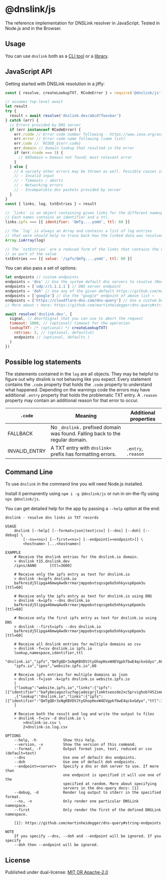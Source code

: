 # @dnslink/js

The reference implementation for DNSLink resolver in JavaScript. Tested in Node.js and in the Browser.

## Usage

You can use `dnslink` both as a [CLI tool](#command-line) or a [library](#javascript-api).

## JavaScript API

Getting started with DNSLink resolution in a jiffy:

```javascript
const { resolve, createLookupTXT, RCodeError } = require('@dnslink/js')

// assumes top-level await
let result
try {
  result = await resolve('dnslink.dev/abcd?foo=bar')
} catch (err) {
  // Errors provided by DNS server
  if (err instanceof RCodeError) {
    err.rcode // Error code number following - https://www.iana.org/assignments/dns-parameters/dns-parameters.xhtml#dns-parameters-6
    err.error // Error code name following (same list)
    err.code // `RCODE_${err.code}
    err.domain // Domain lookup that resulted in the error
    if (err.rcode === 3) {
      // NXDomain = Domain not found; most relevant error
    }
  } else {
    // A variety other errors may be thrown as well. Possible causes include, but are not limited to:
    // - Invalid input
    // - Timeouts / aborts
    // - Networking errors
    // - Incompatible dns packets provided by server
  }
}
const { links, log, txtEntries } = result

// `links` is an object containing given links for the different namespaces
// Each names contains an identifier and a ttl.
links.ipfs === [{ identifier: 'QmTg....yomU', ttl: 60 }]

// The `log` is always an Array and contains a list of log entries
// that were should help to trace back how the linked data was resolved.
Array.isArray(log)

// The `txtEntries` are a reduced form of the links that contains the namespace 
// as part of the value
txtEntries === [{ value: '/ipfs/QmTg....yomU', ttl: 60 }]
```

You can also pass a set of options: 

```javascript
let endpoints // custom endpoints
endpoints = 'dns' // Use the system default dns servers to resolve (Node.js only!)
endpoints = [`udp://1.1.1.1`] // DNS server endpoint
endpoints = 'doh' // Use any of the given default https://github.com/martinheidegger/doh-query/blob/main/endpoints.md
endpoints = ['google'] // Use the "google" endpoint of above list ↑
endpoints = ['https://cloudflare-dns.com/dns-query'] // Use a custom DoH endpoin
// More about ↑ here: https://github.com/martinheidegger/dns-query#string-endpoints

await resolve('dnslink.dev', {
  signal, // AbortSignal that you can use to abort the request
  timeout: 1000, // (optional) timeout for the operation
  lookupTXT: /* (optional) */ createLookupTXT(
    retries: 3, // (optional, default=5)
    endpoints // (optional, defaults )
  )
})
```

## Possible log statements

The statements contained in the `log` are all objects. They may be helpful to figure out why dnslink
is not behaving like you expect. Every statement contains the `.code` property that holds the `.code`
property to understand what happened.
Depending on the warnings code the errors may have additional `.entry` property that holds
the problematic TXT entry. A `.reason` property may contain an additional reason for that error to occur.

| `.code`                  | Meaning                                                                       | Additional properties |
|--------------------------|-------------------------------------------------------------------------------|-----------------------|
| FALLBACK                 | No `_dnslink.` prefixed domain was found. Falling back to the regular domain. |                       |
| INVALID_ENTRY            | A TXT entry with `dnslink=` prefix has formatting errors.                     | `.entry`, `.reason`   |

## Command Line

To use `dnslink` in the command line you will need Node.js installed. 

Install it permanently using `npm i -g @dnslink/js` or run in on-the-fly
using `npx @dnslink/js`.

You can get detailed help for the app by passing a `--help` option at the end:

```
dnslink - resolve dns links in TXT records

USAGE
    dnslink [--help] [--format=json|text|csv] [--dns] [--doh] [--debug] \
        [--ns=<ns>] [--first=<ns>] [--endpoint[=<endpoint>]] \
        <hostname> [...<hostname>]

EXAMPLE
    # Receive the dnslink entries for the dnslink.io domain.
    > dnslink t15.dnslink.dev
    /ipns/AANO      [ttl=3600]

    # Receive only the ipfs entry as text for dnslink.io
    > dnslink -k=ipfs dnslink.io
    bafkreidj5lipga46mwq4wdkrrmarjmppobvtsqssge6o5nhkyvsp6pom3u [ttl=60]

    # Receive only the ipfs entry as text for dnslink.io using DNS
    > dnslink -k=ipfs --dns dnslink.io
    bafkreidj5lipga46mwq4wdkrrmarjmppobvtsqssge6o5nhkyvsp6pom3u [ttl=60]

    # Receive only the first ipfs entry as text for dnslink.io using DNS
    > dnslink --first=ipfs --dns dnslink.io
    bafkreidj5lipga46mwq4wdkrrmarjmppobvtsqssge6o5nhkyvsp6pom3u [ttl=60]

    # Receive all dnslink entries for multiple domains as csv
    > dnslink -f=csv dnslink.io ipfs.io
    lookup,namespace,identifier,ttl
    "dnslink.io","ipfs","QmTgQDr3xNgKBVDVJtyGhopHoxW4EVgpkfbwE4qckxGdyo",60
    "ipfs.io","ipns","website.ipfs.io",60

    # Receive ipfs entries for multiple domains as json
    > dnslink -f=json -k=ipfs dnslink.io website.ipfs.io
    [
    {"lookup":"website.ipfs.io","links":{"ipfs":[{"identifier":"bafybeiagozluzfopjadeigrjlsmktseozde2xc5prvighob7452imnk76a","ttl":32}]}}
    ,{"lookup":"dnslink.io","links":{"ipfs":[{"identifier":"QmTgQDr3xNgKBVDVJtyGhopHoxW4EVgpkfbwE4qckxGdyo","ttl":120}]}}
    ]

    # Receive both the result and log and write the output to files
    > dnslink -f=csv -d dnslink.io \
        >dnslink-io.csv \
        2>dnslink-io.log.csv

OPTIONS
    --help, -h            Show this help.
    --version, -v         Show the version of this command.
    --format, -f          Output format json, text, reduced or csv (default=text)
    --dns                 Use one of default dns endpoints.
    --doh                 Use one of default doh endpoints.
    --endpoint=<server>   Specify a dns or doh server to use. If more than
                          one endpoint is specified it will use one of the
                          specified at random. More about specifying
                          servers in the dns-query docs: [1]
    --debug, -d           Render log output to stderr in the specified format.
    --ns, -n              Only render one particular DNSLink namespace.
    --first               Only render the first of the defined DNSLink namespace.

    [1]: https://github.com/martinheidegger/dns-query#string-endpoints

NOTE
    If you specify --dns, --doh and --endpoint will be ignored. If you specify
    --doh then --endpoint will be ignored.
```

## License

Published under dual-license: [MIT OR Apache-2.0](./LICENSE)
